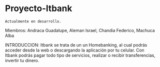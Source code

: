 # Proyecto-Itbank
    Actualmente en desarrollo.
Miembros: Andraca Guadalupe, Aleman Israel, Chandia Federico, Machuca Alba

INTRODUCCION: 
Itbank se trata de un un Homebanking, al cual podrás acceder desde la web o descargando la aplicación por tu celular. Con Itbank podrás pagar todo tipo de servicios, realizar o recibir transferencias, invertir tu dinero.
